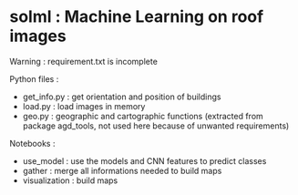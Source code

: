 # solml : Machine Learning on roof images

Warning : requirement.txt is incomplete

Python files :

* get_info.py : get orientation and position of buildings
* load.py : load images in memory
* geo.py : geographic and cartographic functions (extracted from package agd_tools, not used here because of unwanted requirements)

Notebooks :

* use_model : use the models and CNN features to predict classes
* gather : merge all informations needed to build maps
* visualization : build maps
